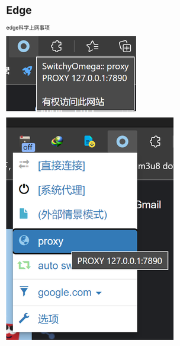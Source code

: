 # Edge

edge科学上网事项

![image-20221214161651875](img/image-20221214161651875.png)

![image-20221214161710366](img/image-20221214161710366.png)